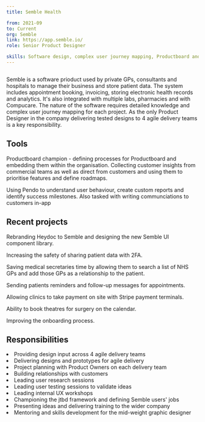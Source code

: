 ```yaml
---
title: Semble Health

from: 2021-09
to: Current
org: Semble 
link: https://app.semble.io/  
role: Senior Product Designer

skills: Software design, complex user journey mapping, Productboard and Pendo champion, coaching, agile development, accessibility, design Systems, user research and testing, project planning, UX workshops and training
---
```

<img src="logo-semble.png" class="cvlogo" alt=''></img>

<div>
Semble is a software prioduct used by private GPs, consultants and hospitals to manage their business and store patient data. The system includes appointment booking, invoicing, storing electronic health records and analytics. It's also integrated with multiple labs, pharmacies and with Compucare. The nature of the software requires detailed knowledge and complex user journey mapping for each project. As the only Product Designer in the company delivering tested designs to 4 agile delivery teams is a key responsibility. 

<h2>Tools</h2>
<p>Productboard champion - defining processes for Productboard and embedding them within the organisation. Collecting customer insights from commercial teams as well as direct from customers and using them to prioritise features and define roadmaps.</p>

<p>Using Pendo to understand user behaviour, create custom reports and identify success milestones. Also tasked with writing communciations to customers in-app</p>

<h2>Recent projects</h2>

<p>Rebranding Heydoc to Semble and designing the new Semble UI component library.</p>

<p>Increasing the safety of sharing patient data with 2FA.</p>

<p>Saving medical secretaries time by allowing them to search a list of NHS GPs and add those GPs as a relationship to the patient.</p>

<p>Sending patients reminders and follow-up messages for appointments.</p>

<p>Allowing clinics to take payment on site with Stripe payment terminals.</p>

<p>Ability to book theatres for surgery on the calendar.</p>

<p>Improving the onboarding process.</p>

<h2>Responsibilities</h2>
<li>Providing design input across 4 agile delivery teams</li>
<li>Delivering designs and prototypes for agile delivery</li>
<li>Project planning with Product Owners on each delivery team</li>
<li>Building relationships with customers</li>
<li>Leading user research sessions</li>
<li>Leading user testing sessions to validate ideas</li>
<li>Leading internal UX workshops </li>
<li>Championing the jtbd framework and defining Semble users' jobs</li>
<li>Presenting ideas and delivering training to the wider company </li>
<li>Mentoring and skills development for the mid-weight graphic designer</li>

</div>